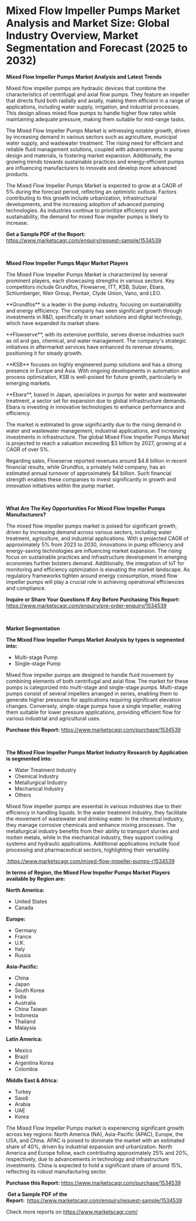 <p><h1>Mixed Flow Impeller Pumps Market Analysis and Market Size: Global Industry Overview, Market Segmentation and Forecast (2025 to 2032)</h1></p><p><strong>Mixed Flow Impeller Pumps Market Analysis and Latest Trends</strong></p>
<p><p>Mixed flow impeller pumps are hydraulic devices that combine the characteristics of centrifugal and axial flow pumps. They feature an impeller that directs fluid both radially and axially, making them efficient in a range of applications, including water supply, irrigation, and industrial processes. This design allows mixed flow pumps to handle higher flow rates while maintaining adequate pressure, making them suitable for mid-range tasks.</p><p>The Mixed Flow Impeller Pumps Market is witnessing notable growth, driven by increasing demand in various sectors such as agriculture, municipal water supply, and wastewater treatment. The rising need for efficient and reliable fluid management solutions, coupled with advancements in pump design and materials, is fostering market expansion. Additionally, the growing trends towards sustainable practices and energy-efficient pumps are influencing manufacturers to innovate and develop more advanced products.</p><p>The Mixed Flow Impeller Pumps Market is expected to grow at a CAGR of 5% during the forecast period, reflecting an optimistic outlook. Factors contributing to this growth include urbanization, infrastructural developments, and the increasing adoption of advanced pumping technologies. As industries continue to prioritize efficiency and sustainability, the demand for mixed flow impeller pumps is likely to increase.</p></p>
<p><strong>Get a Sample PDF of the Report:&nbsp;</strong> <a href="https://www.marketscagr.com/enquiry/request-sample/1534539?utm_campaign=3578&utm_medium=2&utm_source=Github&utm_content=ia&utm_term=11042025&utm_id=mixed-flow-impeller-pumps">https://www.marketscagr.com/enquiry/request-sample/1534539</a></p>
<p>&nbsp;</p>
<p><strong>Mixed Flow Impeller Pumps Major Market Players</strong></p>
<p><p>The Mixed Flow Impeller Pumps Market is characterized by several prominent players, each showcasing strengths in various sectors. Key competitors include Grundfos, Flowserve, ITT, KSB, Sulzer, Ebara, Schlumberger, Weir Group, Pentair, Clyde Union, Vano, and LEO. </p><p>**Grundfos** is a leader in the pump industry, focusing on sustainability and energy efficiency. The company has seen significant growth through investments in R&D, specifically in smart solutions and digital technology, which have expanded its market share. </p><p>**Flowserve**, with its extensive portfolio, serves diverse industries such as oil and gas, chemical, and water management. The company's strategic initiatives in aftermarket services have enhanced its revenue streams, positioning it for steady growth.</p><p>**KSB** focuses on highly engineered pump solutions and has a strong presence in Europe and Asia. With ongoing developments in automation and process optimization, KSB is well-poised for future growth, particularly in emerging markets. </p><p>**Ebara**, based in Japan, specializes in pumps for water and wastewater treatment, a sector set for expansion due to global infrastructure demands. Ebara is investing in innovative technologies to enhance performance and efficiency.</p><p>The market is estimated to grow significantly due to the rising demand in water and wastewater management, industrial applications, and increasing investments in infrastructure. The global Mixed Flow Impeller Pumps Market is projected to reach a valuation exceeding $3 billion by 2027, growing at a CAGR of over 5%.</p><p>Regarding sales, Flowserve reported revenues around $4.8 billion in recent financial results, while Grundfos, a privately held company, has an estimated annual turnover of approximately $4 billion. Such financial strength enables these companies to invest significantly in growth and innovation initiatives within the pump market.</p></p>
<p>&nbsp;</p>
<p><strong>What Are The Key Opportunities For Mixed Flow Impeller Pumps Manufacturers?</strong></p>
<p><p>The mixed flow impeller pumps market is poised for significant growth, driven by increasing demand across various sectors, including water treatment, agriculture, and industrial applications. With a projected CAGR of approximately 5% from 2023 to 2030, innovations in pump efficiency and energy-saving technologies are influencing market expansion. The rising focus on sustainable practices and infrastructure development in emerging economies further bolsters demand. Additionally, the integration of IoT for monitoring and efficiency optimization is elevating the market landscape. As regulatory frameworks tighten around energy consumption, mixed flow impeller pumps will play a crucial role in achieving operational efficiencies and compliance.</p></p>
<p><strong>Inquire or Share Your Questions If Any Before Purchasing This Report:</strong> <a href="https://www.marketscagr.com/enquiry/pre-order-enquiry/1534539?utm_campaign=3578&utm_medium=2&utm_source=Github&utm_content=ia&utm_term=11042025&utm_id=mixed-flow-impeller-pumps">https://www.marketscagr.com/enquiry/pre-order-enquiry/1534539</a></p>
<p>&nbsp;</p>
<p><strong>Market Segmentation</strong></p>
<p><strong>The Mixed Flow Impeller Pumps Market Analysis by types is segmented into:</strong></p>
<p><ul><li>Multi-stage Pump</li><li>Single-stage Pump</li></ul></p>
<p><p>Mixed flow impeller pumps are designed to handle fluid movement by combining elements of both centrifugal and axial flow. The market for these pumps is categorized into multi-stage and single-stage pumps. Multi-stage pumps consist of several impellers arranged in series, enabling them to generate higher pressures for applications requiring significant elevation changes. Conversely, single-stage pumps have a single impeller, making them suitable for lower pressure applications, providing efficient flow for various industrial and agricultural uses.</p></p>
<p><strong>Purchase this Report:&nbsp;</strong><a href="https://www.marketscagr.com/purchase/1534539?utm_campaign=3578&utm_medium=2&utm_source=Github&utm_content=ia&utm_term=11042025&utm_id=mixed-flow-impeller-pumps">https://www.marketscagr.com/purchase/1534539</a></p>
<p>&nbsp;</p>
<p><strong>The Mixed Flow Impeller Pumps Market Industry Research by Application is segmented into:</strong></p>
<p><ul><li>Water Treatment Industry</li><li>Chemical Industry</li><li>Metallurgical Industry</li><li>Mechanical Industry</li><li>Others</li></ul></p>
<p><p>Mixed flow impeller pumps are essential in various industries due to their efficiency in handling liquids. In the water treatment industry, they facilitate the movement of wastewater and drinking water. In the chemical industry, they manage corrosive chemicals and enhance mixing processes. The metallurgical industry benefits from their ability to transport slurries and molten metals, while in the mechanical industry, they support cooling systems and hydraulic applications. Additional applications include food processing and pharmaceutical sectors, highlighting their versatility.</p></p>
<p><a href="https://www.marketscagr.com/mixed-flow-impeller-pumps-r1534539?utm_campaign=3578&utm_medium=2&utm_source=Github&utm_content=ia&utm_term=11042025&utm_id=mixed-flow-impeller-pumps">&nbsp;https://www.marketscagr.com/mixed-flow-impeller-pumps-r1534539</a></p>
<p><strong>In terms of Region, the Mixed Flow Impeller Pumps Market Players available by Region are:</strong></p>
<p>
    <p> <strong> North America: </strong>
        <ul>
            <li>United States</li>
            <li>Canada</li>
        </ul>
        </p> 
    <p> <strong> Europe: </strong>
        <ul>
            <li>Germany</li>
            <li>France</li>
            <li>U.K.</li>
            <li>Italy</li>
            <li>Russia</li>
        </ul>
        </p> 
    <p> <strong> Asia-Pacific: </strong>
        <ul>
            <li>China</li>
            <li>Japan</li>
            <li>South Korea</li>
            <li>India</li>
            <li>Australia</li>
            <li>China Taiwan</li>
            <li>Indonesia</li>
            <li>Thailand</li>
            <li>Malaysia</li>
        </ul>
        </p> 
    <p> <strong> Latin America: </strong>
        <ul>
            <li>Mexico</li>
            <li>Brazil</li>
            <li>Argentina Korea</li>
            <li>Colombia</li>
        </ul>
        </p> 
    <p> <strong> Middle East & Africa: </strong>
        <ul>
            <li>Turkey</li>
            <li>Saudi</li>
            <li>Arabia</li>
            <li>UAE</li>
            <li>Korea</li>
        </ul>
    </p>
    </p>
<p><p>The Mixed Flow Impeller Pumps market is experiencing significant growth across key regions: North America (NA), Asia-Pacific (APAC), Europe, the USA, and China. APAC is poised to dominate the market with an estimated share of 40%, driven by industrial expansion and urbanization. North America and Europe follow, each contributing approximately 25% and 20%, respectively, due to advancements in technology and infrastructure investments. China is expected to hold a significant share of around 15%, reflecting its robust manufacturing sector.</p></p>
<p><strong>Purchase this Report: </strong><a href="https://www.marketscagr.com/purchase/1534539?utm_campaign=3578&utm_medium=2&utm_source=Github&utm_content=ia&utm_term=11042025&utm_id=mixed-flow-impeller-pumps">https://www.marketscagr.com/purchase/1534539</a></p>
<p>&nbsp;<strong>Get a Sample PDF of the Report:&nbsp;&nbsp;</strong><a href="https://www.marketscagr.com/enquiry/request-sample/1534539?utm_campaign=3578&utm_medium=2&utm_source=Github&utm_content=ia&utm_term=11042025&utm_id=mixed-flow-impeller-pumps">https://www.marketscagr.com/enquiry/request-sample/1534539</a></p>
<p><strong></strong></p>
<p>Check more reports on <a href="https://www.marketscagr.com/?utm_campaign=3578&utm_medium=2&utm_source=Github&utm_content=ia&utm_term=11042025&utm_id=mixed-flow-impeller-pumps">https://www.marketscagr.com/</a></p>